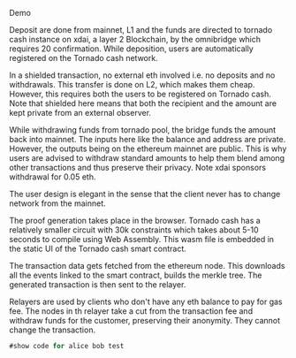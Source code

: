 Demo



Deposit are done from mainnet, L1 and the funds are directed to tornado cash instance on xdai, a layer 2 Blockchain, by the omnibridge which requires 20 confirmation. While deposition, users are automatically registered on the Tornado cash network.

In a shielded transaction, no external eth involved i.e. no deposits and no withdrawals. This transfer is done on L2, which makes them cheap. However, this requires both the users to be registered on Tornado cash. Note that shielded here means that both the recipient and the amount are kept private from an external observer.

While withdrawing funds from tornado pool, the bridge funds the amount back into mainnet. The inputs here like the balance and address are private. However, the outputs being on the ethereum mainnet are public. This is why users are advised to withdraw standard amounts to help them blend among other transactions and thus preserve their privacy. Note xdai sponsors withdrawal for 0.05 eth.

The user design is elegant in the sense that the client never has to change network from the mainnet.

The proof generation takes place in the browser. Tornado cash has a relatively smaller circuit with 30k constraints which takes about 5-10 seconds to compile using Web Assembly. This wasm file is embedded in the static UI of the Tornado cash smart contract.

The transaction data gets fetched from the ethereum node. This downloads all the events linked to the smart contract, builds the merkle tree. The generated transaction is then sent to the relayer.

Relayers are used by clients who don't have any eth balance to pay for gas fee. The nodes in th relayer take a cut from the transaction fee and withdraw funds for the customer, preserving their anonymity. They cannot change the transaction.

```js
#show code for alice bob test
``` 

